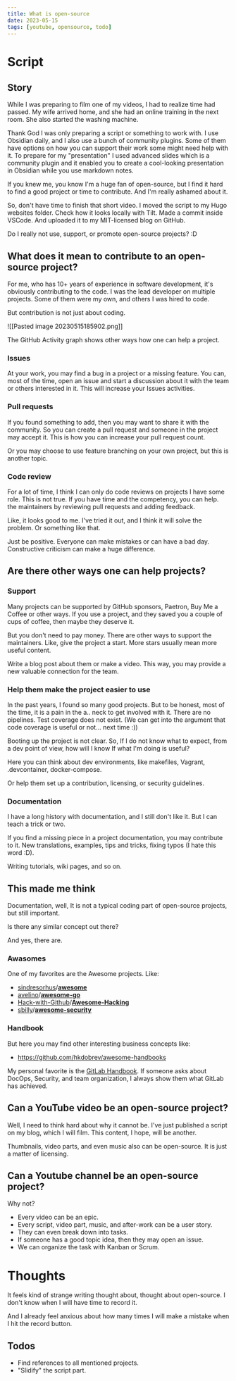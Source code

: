 ```yaml
---
title: What is open-source
date: 2023-05-15
tags: [youtube, opensource, todo]
---
```


# Script

## Story

While I was preparing to film one of my videos, I had to realize time had passed. My wife arrived home, and she had an online training in the next room. She also started the washing machine.

Thank God I was only preparing a script or something to work with. I use Obsidian daily, and I also use a bunch of community plugins. Some of them have options on how you can support their work some might need help with it.
To prepare for my "presentation" I used advanced slides which is a community plugin and it enabled you to create a cool-looking presentation in Obsidian while you use markdown notes.

If you knew me, you know I'm a huge fan of open-source, but I find it hard to find a good project or time to contribute. And I'm really ashamed about it.

So, don't have time to finish that short video. I moved the script to my Hugo websites folder. Check how it looks locally with Tilt. Made a commit inside VSCode. And uploaded it to my MIT-licensed blog on GitHub.

Do I really not use, support, or promote open-source projects? :D

## What does it mean to contribute to an open-source project?

For me, who has 10+ years of experience in software development, it's obviously contributing to the code. I was the lead developer on multiple projects. Some of them were my own, and others I was hired to code.

But contribution is not just about coding.

![[Pasted image 20230515185902.png]]

The GitHub Activity graph shows other ways how one can help a project.

### Issues

At your work, you may find a bug in a project or a missing feature. You can, most of the time, open an issue and start a discussion about it with the team or others interested in it. This will increase your Issues activities.

### Pull requests

If you found something to add, then you may want to share it with the community. So you can create a pull request and someone in the project may accept it. This is how you can increase your pull request count.

Or you may choose to use feature branching on your own project, but this is another topic.

### Code review

For a lot of time, I think I can only do code reviews on projects I have some role. This is not true. If you have time and the competency, you can help. the maintainers by reviewing pull requests and adding feedback.

Like, it looks good to me. I've tried it out, and I think it will solve the problem. Or something like that.

Just be positive. Everyone can make mistakes or can have a bad day. Constructive criticism can make a huge difference.

## Are there other ways one can help projects?

### Support

Many projects can be supported by GitHub sponsors, Paetron, Buy Me a Coffee or other ways. If you use a project, and they saved you a couple of cups of coffee, then maybe they deserve it.

But you don't need to pay money. There are other ways to support the maintainers. Like, give the project a start. More stars usually mean more useful content.

Write a blog post about them or make a video. This way, you may provide a new valuable connection for the team.

### Help them make the project easier to use

In the past years, I found so many good projects. But to be honest, most of the time, it is a pain in the a.. neck to get involved with it. There are no pipelines. Test coverage does not exist. (We can get into the argument that code coverage is useful or not... next time :))

Booting up the project is not clear. So, If I do not know what to expect, from a dev point of view, how will I know If what I'm doing is useful?

Here you can think about dev environments, like makefiles, Vagrant, .devcontainer, docker-compose.

Or help them set up a contribution, licensing, or security guidelines.

### Documentation

I have a long history with documentation, and I still don't like it. But I can teach a trick or two.

If you find a missing piece in a project documentation, you may contribute to it. New translations, examples, tips and tricks, fixing typos (I hate this word :D).

Writing tutorials, wiki pages, and so on.

## This made me think

Documentation, well, It is not a typical coding part of open-source projects, but still important.

Is there any similar concept out there?

And yes, there are.

### Awasomes

One of my favorites are the Awesome projects. Like:

- [sindresorhus](https://github.com/sindresorhus)/**[awesome](https://github.com/sindresorhus/awesome)**
- [avelino](https://github.com/avelino)/**[awesome-go](https://github.com/avelino/awesome-go)**
- [Hack-with-Github](https://github.com/Hack-with-Github)/**[Awesome-Hacking](https://github.com/Hack-with-Github/Awesome-Hacking)**
- [sbilly](https://github.com/sbilly)/**[awesome-security](https://github.com/sbilly/awesome-security)**

### Handbook

But here you may find other interesting business concepts like:

- https://github.com/hkdobrev/awesome-handbooks

My personal favorite is the [GitLab Handbook](https://about.gitlab.com/handbook/). If someone asks about DocOps, Security, and team organization, I always show them what GitLab has achieved.

## Can a YouTube video be an open-source project?

Well, I need to think hard about why it cannot be. I've just published a script on my blog, which I will film. This content, I hope, will be another.

Thumbnails, video parts, and even music also can be open-source. It is just a matter of licensing.

## Can a Youtube channel be an open-source project?

Why not?

- Every video can be an epic.
- Every script, video part, music, and after-work can be a user story.
- They can even break down into tasks.
- If someone has a good topic idea, then they may open an issue.
- We can organize the task with Kanban or Scrum.

# Thoughts

It feels kind of strange writing thought about, thought about open-source. I don't know when I will have time to record it.

And I already feel anxious about how many times I will make a mistake when I hit the record button.

## Todos

- Find references to all mentioned projects.
- "Slidify" the script part.
